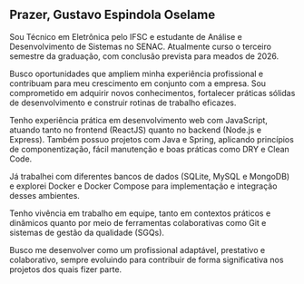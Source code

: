 ## **Prazer, Gustavo Espindola Oselame**

Sou Técnico em Eletrônica pelo IFSC e estudante de Análise e Desenvolvimento de Sistemas no SENAC. Atualmente curso o terceiro semestre da graduação, com conclusão prevista para meados de 2026.

Busco oportunidades que ampliem minha experiência profissional e contribuam para meu crescimento em conjunto com a empresa. Sou comprometido em adquirir novos conhecimentos, fortalecer práticas sólidas de desenvolvimento e construir rotinas de trabalho eficazes.

Tenho experiência prática em desenvolvimento web com JavaScript, atuando tanto no frontend (ReactJS) quanto no backend (Node.js e Express). Também possuo projetos com Java e Spring, aplicando princípios de componentização, fácil manutenção e boas práticas como DRY e Clean Code.

Já trabalhei com diferentes bancos de dados (SQLite, MySQL e MongoDB) e explorei Docker e Docker Compose para implementação e integração desses ambientes.

Tenho vivência em trabalho em equipe, tanto em contextos práticos e dinâmicos quanto por meio de ferramentas colaborativas como Git e sistemas de gestão da qualidade (SGQs).

Busco me desenvolver como um profissional adaptável, prestativo e colaborativo, sempre evoluindo para contribuir de forma significativa nos projetos dos quais fizer parte.
